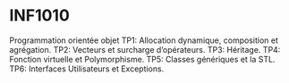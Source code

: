 # INF1010
Programmation orientée objet
TP1: Allocation dynamique, composition et agrégation.
TP2: Vecteurs et surcharge d’opérateurs.
TP3: Héritage.
TP4: Fonction virtuelle et Polymorphisme.
TP5: Classes génériques et la STL.
TP6: Interfaces Utilisateurs et Exceptions.
